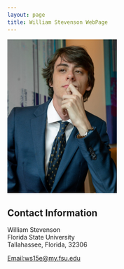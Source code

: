 ```yaml
---
layout: page
title: William Stevenson WebPage
---
```


<a> 
<img src="WillPic.jpg" alt="pmb" width="250"/>
</a>

## Contact Information 

William Stevenson<br/>
Florida State University <br/>
Tallahassee, Florida, 32306 <br/>

[Email:ws15e@my.fsu.edu](mailto:ws15e@my.fsu.edu)